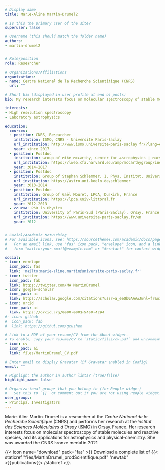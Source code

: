 ```yaml
---
# Display name
title: Marie-Aline Martin-Drumel2

# Is this the primary user of the site?
superuser: false

# Username (this should match the folder name)
authors:
- martin-drumel2


# Role/position
role: Researcher

# Organizations/Affiliations
organizations:
- name: Centre National de la Recherche Scientifique (CNRS)
  url: ""

# Short bio (displayed in user profile at end of posts)
bio: My research interests focus on molecular spectroscopy of stable molecules and reactive species, and its applications for astrophysics and physical-chemistry. 

interests:
- High resolution spectroscopy
- Laboratory astrophysics

education:
  courses:
  - position: CNRS, Researcher
    institution: ISMO, CNRS - Université Paris-Saclay
    url_institution: http://www.ismo.universite-paris-saclay.fr/?lang=en
    year: since 2017
  - position: Postdoc 
    institution: Group of Mike McCarthy, Center for Astrophysics | Harvard & Smithsonian
    url_institution: https://lweb.cfa.harvard.edu/amp/mccarthygroup/index.html
    year: 2014-2017
  - position: Postdoc 
    institution: Group of Stephan Schlemmer, I. Phys. Institut, University of Cologne, Germany
    url_institution: https://astro.uni-koeln.de/schlemmer
    year: 2013-2014
  - position: Postdoc 
    institution: Group of Gaël Mouret, LPCA, Dunkirk, France
    url_institution: https://lpca.univ-littoral.fr
    year: 2012-2013
  - course: PhD in Physics
    institution: University of Paris-Sud (Paris-Saclay), Orsay, France
    url_institution: https://www.universite-paris-saclay.fr/en
    year: 2012


# Social/Academic Networking
# For available icons, see: https://sourcethemes.com/academic/docs/page-builder/#icons
#   For an email link, use "fas" icon pack, "envelope" icon, and a link in the
#   form "mailto:your-email@example.com" or "#contact" for contact widget.

social:
- icon: envelope
  icon_pack: fas
  link: 'mailto:marie-aline.martin@universite-paris-saclay.fr'
- icon: twitter
  icon_pack: fab
  link: https://twitter.com/MA_MartinDrumel
- icon: google-scholar
  icon_pack: ai
  link: https://scholar.google.com/citations?user=a_eeQb0AAAAJ&hl=fr&oi=ao
- icon: orcid
  icon_pack: ai
  link: https://orcid.org/0000-0002-5460-4294
#- icon: github
#  icon_pack: fab
#  link: https://github.com/gcushen

# Link to a PDF of your resume/CV from the About widget.
# To enable, copy your resume/CV to `static/files/cv.pdf` and uncomment the lines below.
- icon: cv
  icon_pack: ai
  link: files/MartinDrumel_CV.pdf

# Enter email to display Gravatar (if Gravatar enabled in Config)
email: ""

# Highlight the author in author lists? (true/false)
highlight_name: false

# Organizational groups that you belong to (for People widget)
#   Set this to `[]` or comment out if you are not using People widget.
user_groups:
- Principal Investigators
---
```


Marie-Aline Martin-Drumel is a researcher at the *Centre National de la Recherche Scientifique* (CNRS) and performs her research at the *Institut des Sciences Moléculaires d'Orsay* ([ISMO](http://www.ismo.universite-paris-saclay.fr/?lang=en)) in Orsay, France. Her research interests focus on molecular spectroscopy of stable molecules and reactive species, and its applications for astrophysics and physical-chemistry. She was awarded the CNRS bronze medal in 2021.


{{< icon name="download" pack="fas" >}} Download a complete list of {{< staticref "files/MartinDrumel_prodScientifique.pdf" "newtab" >}}publications{{< /staticref >}}.
